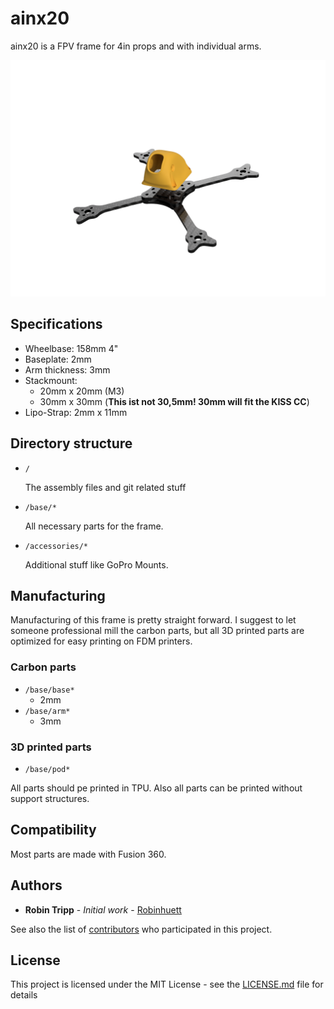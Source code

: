 # ainx20

ainx20 is a FPV frame for 4in props and with individual arms.

<img src="https://raw.githubusercontent.com/Robinhuett/ainx20/master/pictures/ainx20_render.png" width="600">

## Specifications

- Wheelbase: 158mm 4"
- Baseplate: 2mm
- Arm thickness: 3mm
- Stackmount:
  - 20mm x 20mm (M3)
  - 30mm x 30mm (**This ist not 30,5mm! 30mm will fit the KISS CC**)
- Lipo-Strap: 2mm x 11mm

## Directory structure

- `/`

  The assembly files and git related stuff

- `/base/*`

  All necessary parts for the frame.

- `/accessories/*`

  Additional stuff like GoPro Mounts.

## Manufacturing

Manufacturing of this frame is pretty straight forward. I suggest to let someone professional mill the carbon parts, but all 3D printed parts are optimized for easy printing on FDM printers.

### Carbon parts

- `/base/base*`
  - 2mm
- `/base/arm*`
  - 3mm

### 3D printed parts

- `/base/pod*`

All parts should pe printed in TPU. Also all parts can be printed without support structures.

## Compatibility

Most parts are made with Fusion 360.

## Authors

* **Robin Tripp** - *Initial work* - [Robinhuett](https://github.com/Robinhuett)

See also the list of [contributors](https://github.com/Robinhuett/ainx20/contributors) who participated in this project.

## License

This project is licensed under the MIT License - see the [LICENSE.md](LICENSE.md) file for details
